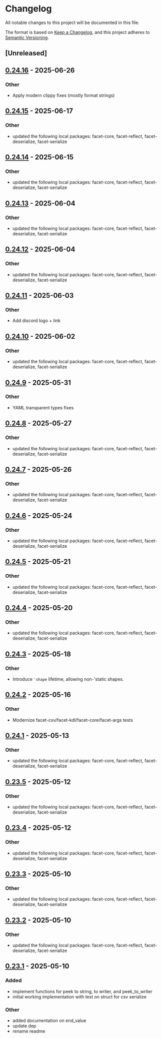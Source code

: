 # Changelog

All notable changes to this project will be documented in this file.

The format is based on [Keep a Changelog](https://keepachangelog.com/en/1.0.0/),
and this project adheres to [Semantic Versioning](https://semver.org/spec/v2.0.0.html).

## [Unreleased]

## [0.24.16](https://github.com/facet-rs/facet/compare/facet-csv-v0.24.15...facet-csv-v0.24.16) - 2025-06-26

### Other

- Apply modern clippy fixes (mostly format strings)

## [0.24.15](https://github.com/facet-rs/facet/compare/facet-csv-v0.24.14...facet-csv-v0.24.15) - 2025-06-17

### Other

- updated the following local packages: facet-core, facet-reflect, facet-deserialize, facet-serialize

## [0.24.14](https://github.com/facet-rs/facet/compare/facet-csv-v0.24.13...facet-csv-v0.24.14) - 2025-06-15

### Other

- updated the following local packages: facet-core, facet-reflect, facet-deserialize, facet-serialize

## [0.24.13](https://github.com/facet-rs/facet/compare/facet-csv-v0.24.12...facet-csv-v0.24.13) - 2025-06-04

### Other

- updated the following local packages: facet-core, facet-reflect, facet-deserialize, facet-serialize

## [0.24.12](https://github.com/facet-rs/facet/compare/facet-csv-v0.24.11...facet-csv-v0.24.12) - 2025-06-04

### Other

- updated the following local packages: facet-core, facet-reflect, facet-deserialize, facet-serialize

## [0.24.11](https://github.com/facet-rs/facet/compare/facet-csv-v0.24.10...facet-csv-v0.24.11) - 2025-06-03

### Other

- Add discord logo + link

## [0.24.10](https://github.com/facet-rs/facet/compare/facet-csv-v0.24.9...facet-csv-v0.24.10) - 2025-06-02

### Other

- updated the following local packages: facet-core, facet-reflect, facet-deserialize, facet-serialize

## [0.24.9](https://github.com/facet-rs/facet/compare/facet-csv-v0.24.8...facet-csv-v0.24.9) - 2025-05-31

### Other

- YAML transparent types fixes

## [0.24.8](https://github.com/facet-rs/facet/compare/facet-csv-v0.24.7...facet-csv-v0.24.8) - 2025-05-27

### Other

- updated the following local packages: facet-core, facet-reflect, facet-deserialize, facet-serialize

## [0.24.7](https://github.com/facet-rs/facet/compare/facet-csv-v0.24.6...facet-csv-v0.24.7) - 2025-05-26

### Other

- updated the following local packages: facet-core, facet-reflect, facet-deserialize, facet-serialize

## [0.24.6](https://github.com/facet-rs/facet/compare/facet-csv-v0.24.5...facet-csv-v0.24.6) - 2025-05-24

### Other

- updated the following local packages: facet-core, facet-reflect, facet-deserialize, facet-serialize

## [0.24.5](https://github.com/facet-rs/facet/compare/facet-csv-v0.24.4...facet-csv-v0.24.5) - 2025-05-21

### Other

- updated the following local packages: facet-core, facet-reflect, facet-deserialize, facet-serialize

## [0.24.4](https://github.com/facet-rs/facet/compare/facet-csv-v0.24.3...facet-csv-v0.24.4) - 2025-05-20

### Other

- updated the following local packages: facet-core, facet-reflect, facet-deserialize, facet-serialize

## [0.24.3](https://github.com/facet-rs/facet/compare/facet-csv-v0.24.2...facet-csv-v0.24.3) - 2025-05-18

### Other

- Introduce `'shape` lifetime, allowing non-'static shapes.

## [0.24.2](https://github.com/facet-rs/facet/compare/facet-csv-v0.24.1...facet-csv-v0.24.2) - 2025-05-16

### Other

- Modernize facet-csv/facet-kdl/facet-core/facet-args tests

## [0.24.1](https://github.com/facet-rs/facet/compare/facet-csv-v0.24.0...facet-csv-v0.24.1) - 2025-05-13

### Other

- updated the following local packages: facet-core, facet-reflect, facet-deserialize, facet-serialize

## [0.23.5](https://github.com/facet-rs/facet/compare/facet-csv-v0.23.4...facet-csv-v0.23.5) - 2025-05-12

### Other

- updated the following local packages: facet-core, facet-reflect, facet-deserialize, facet-serialize

## [0.23.4](https://github.com/facet-rs/facet/compare/facet-csv-v0.23.3...facet-csv-v0.23.4) - 2025-05-12

### Other

- updated the following local packages: facet-core, facet-reflect, facet-deserialize, facet-serialize

## [0.23.3](https://github.com/facet-rs/facet/compare/facet-csv-v0.23.2...facet-csv-v0.23.3) - 2025-05-10

### Other

- updated the following local packages: facet-core, facet-reflect, facet-deserialize, facet-serialize

## [0.23.2](https://github.com/facet-rs/facet/compare/facet-csv-v0.23.1...facet-csv-v0.23.2) - 2025-05-10

### Other

- updated the following local packages: facet-core, facet-reflect, facet-deserialize, facet-serialize

## [0.23.1](https://github.com/facet-rs/facet/releases/tag/facet-csv-v0.23.1) - 2025-05-10

### Added

- implement functions for peek to string, to writer, and peek_to_writer
- initial working implementation with test on struct for csv serialize

### Other

- added documentation on end_value
- update dep
- rename readme
